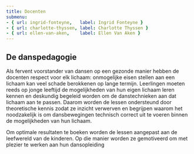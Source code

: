 ```yaml
---
title: Docenten
submenu:
- { url: ingrid-fonteyne,   label: Ingrid Fonteyne }
- { url: charlotte-thyssen, label: Charlotte Thyssen }
- { url: ellen-van-aken,    label: Ellen Van Aken }
---
```

## De danspedagogie

Als fervent voorstander van dansen op een gezonde manier hebben de docenten respect voor elk lichaam: onmogelijke eisen stellen aan een lichaam kan veel schade berokkenen op lange termijn. Leerlingen moeten reeds op jonge leeftijd de mogelijkheden van hun eigen lichaam leren kennen en deskundig begeleid worden om de danstechnieken aan dat lichaam aan te passen. Daarom worden de lessen ondersteund door theoretische kennis zodat ze inzicht verwerven en begrijpen waarom het noodzakelijk is om dansbewegingen technisch correct uit te voeren binnen de mogelijkheden van hun lichaam.

Om optimale resultaten te boeken worden de lessen aangepast aan de leefwereld van de kinderen. Op die manier worden ze gemotiveerd om met plezier te werken aan hun dansopleiding

